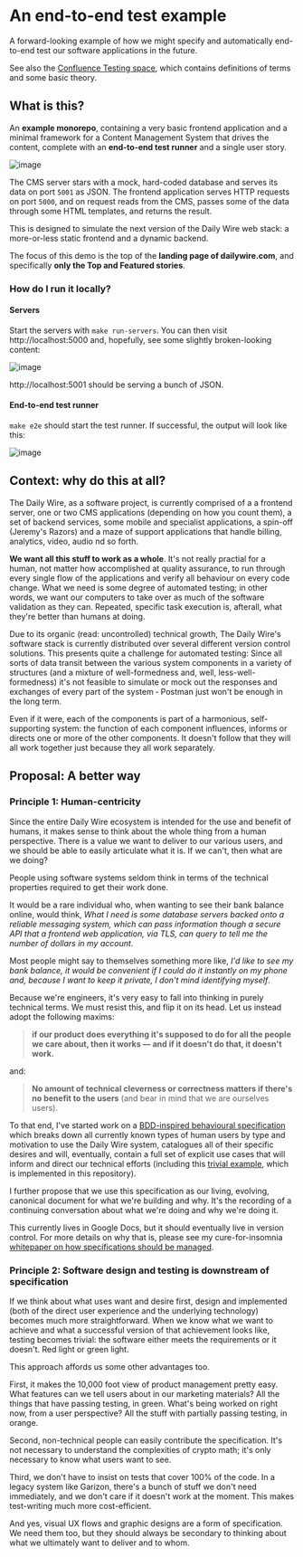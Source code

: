 # An end-to-end test example

A forward-looking example of how we might specify and automatically end-to-end test our software applications in the future.

See also the [Confluence Testing space](https://bentkey.atlassian.net/wiki/spaces/TEST/overview), which contains definitions of terms and some basic theory.

## What is this?

An **example monorepo**, containing a very basic frontend application and a minimal framework for a Content Management System that drives the content, complete with an **end-to-end test runner** and a single user story.

![image](https://user-images.githubusercontent.com/50168/184842493-d53e9cd2-9c75-4ca2-a3b9-ef3be5cb3922.png)

The CMS server stars with a mock, hard-coded database and serves its data on port `5001` as JSON. The frontend application serves HTTP requests on port `5000`, and on request reads from the CMS, passes some of the data through some HTML templates, and returns the result.

This is designed to simulate the next version of the Daily Wire web stack: a more-or-less static frontend and a dynamic backend.

The focus of this demo is the top of the **landing page of dailywire.com**, and specifically **only the Top and Featured stories**. 

### How do I run it locally?

#### Servers

Start the servers with `make run-servers`. You can then visit http://localhost:5000 and, hopefully, see some slightly broken-looking content:

![image](https://user-images.githubusercontent.com/50168/184844042-d4ec46e4-5d11-40f2-9355-670b0569bfe8.png)

http://localhost:5001 should be serving a bunch of JSON.

#### End-to-end test runner

`make e2e` should start the test runner. If successful, the output will look like this:

![image](https://user-images.githubusercontent.com/50168/184847676-2a0fc2bd-8787-4450-a0cc-8451540b56f1.png)

## Context: why do this at all?

The Daily Wire, as a software project, is currently comprised of a a frontend server, one or two CMS applications (depending on how you count them), a set of backend services, some mobile and specialist applications, a spin-off (Jeremy's Razors) and a maze of support applications that handle billing, analytics, video, audio nd so forth.

**We want all this stuff to work as a whole**. It's not really practial for a human, not matter how accomplished at quality assurance, to run through every single flow of the applications and verify all behaviour on every code change. What we need is some degree of automated testing; in other words, we want our computers to take over as much of the software validation as they can. Repeated, specific task execution is, afterall, what they're better than humans at doing.

Due to its organic (read: uncontrolled) technical growth, The Daily Wire's software stack is currently distributed over several different version control solutions. This presents quite a challenge for automated testing: Since all sorts of data transit between the various system components in a variety of structures (and a mixture of well-formedness and, well, less-well-formedness) it's not feasible to simulate or mock out the responses and exchanges of every part of the system &dash; Postman just won't be enough in the long term.

Even if it were, each of the components is part of a harmonious, self-supporting system: the function of each component influences, informs or directs one or more of the other components. It doesn't follow that they will all work together just because they all work separately.

## Proposal: A better way

### Principle 1: Human-centricity

Since the entire Daily Wire ecosystem is intended for the use and benefit of humans, it makes sense to think about the whole thing from a human perspective. There is a value we want to deliver to our various users, and we should be able to easily articulate what it is. If we can't, then what are we doing?

People using software systems seldom think in terms of the technical properties required to get their work done. 

It would be a rare individual who, when wanting to see their bank balance online, would think, _What I need is some database servers backed onto a reliable messaging system, which can pass information though a secure API that a frontend web application, via TLS,  can query to tell me the number of dollars in my account_.  

Most people might say to themselves something more like, _I'd like to see my bank balance, it would be convenient if I could do it instantly on my phone and, because I want to keep it private, I don't mind identifying myself_. 

Because we're engineers, it's very easy to fall into thinking in purely technical terms. We must resist this, and flip it on its head. Let us instead adopt the following maxims:

> **if our product does everything it's supposed to do for all the people we care about, then it works &mdash; and if it doesn't do that, it doesn't work.**

and:

> **No amount of technical cleverness or correctness matters if there's no benefit to the users** (and bear in mind that we are ourselves users).

To that end, I've started work on a [BDD-inspired behavioural specification](https://docs.google.com/spreadsheets/d/1s5_zTN50Y3JJNZmsyn5cALOPnD1XEUiuMxXqLszb05o/edit#gid=270614781) which breaks down all currently known types of human users by type and motivation to use the Daily Wire system, catalogues all of their specific desires and will, eventually, contain a full set of explicit use cases that will inform and direct our technical efforts (including this [trivial example](https://docs.google.com/spreadsheets/d/1s5_zTN50Y3JJNZmsyn5cALOPnD1XEUiuMxXqLszb05o/edit#gid=1717537016), which is implemented in this repository). 

I further propose that we use this specification as our living, evolving, canonical document for what we're building and why. It's the recording of a continuing conversation about what we're doing and why we're doing it.

This currently lives in Google Docs, but it should eventually live in version control. For more details on why that is, please see my cure-for-insomnia [whitepaper on how specifications should be managed](https://endian.io/theory/adject-clarity-five-integral-c-words-of-maximally-useful-product-specification-for-teams/).

### Principle 2: Software design and testing is downstream of specification

If we think about what uses want and desire first, design and implemented (both of the direct user experience and the underlying technology) becomes much more straightforward. When we know what we want to achieve and what a successful version of that achievement looks like, testing becomes trivial: the software either meets the requirements or it doesn't. Red light or green light.

This approach affords us some other advantages too.

First, it makes the 10,000 foot view of product management pretty easy. What features can we tell users about in our marketing materials? All the things that have passing testing, in green. What's being worked on right now, from a user perspective? All the stuff with partially passing testing, in orange.

Second, non-technical people can easily contribute the specification. It's not necessary to understand the complexities of crypto math; it's only necessary to know what users want to see.

Third, we don't have to insist on tests that cover 100% of the code. In a legacy system like Garizon, there's a bunch of stuff we don't need immediately, and we don't care if it doesn't work at the moment. This makes test-writing much more cost-efficient.

And yes, visual UX flows and graphic designs are a form of specification. We need them too, but they should always be secondary to thinking about what we ultimately want to deliver and to whom.
